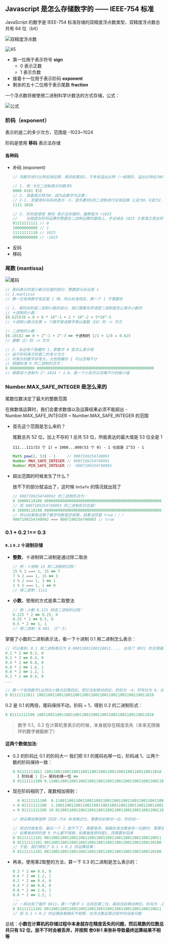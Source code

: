 
## Javascript 是怎么存储数字的 —— IEEE-754 标准

JavaScript 的数字是 IEEE-754 标准存储的双精度浮点数类型，双精度浮点数总共有 64 位（bit）

![双精度浮点数](https://s3.us-west-2.amazonaws.com/secure.notion-static.com/0fc2906c-5b56-4ac3-92da-d2f6880201f6/Untitled.png?X-Amz-Algorithm=AWS4-HMAC-SHA256&X-Amz-Content-Sha256=UNSIGNED-PAYLOAD&X-Amz-Credential=AKIAT73L2G45EIPT3X45%2F20220413%2Fus-west-2%2Fs3%2Faws4_request&X-Amz-Date=20220413T150502Z&X-Amz-Expires=86400&X-Amz-Signature=751109692079275660a408eaa1bba921ab723e57222facd4cab34a90a01720f8&X-Amz-SignedHeaders=host&response-content-disposition=filename%20%3D%22Untitled.png%22&x-id=GetObject)

![45](https://s3.us-west-2.amazonaws.com/secure.notion-static.com/b1fc8361-e5d6-44c7-828f-af130c34fc13/3f31167e5d425d4be3a546c470361248.png?X-Amz-Algorithm=AWS4-HMAC-SHA256&X-Amz-Content-Sha256=UNSIGNED-PAYLOAD&X-Amz-Credential=AKIAT73L2G45EIPT3X45%2F20220413%2Fus-west-2%2Fs3%2Faws4_request&X-Amz-Date=20220413T152525Z&X-Amz-Expires=86400&X-Amz-Signature=98d90289b8e01ad88f0f4edf584bcc989d5e834665584c3c44d3b0039185d023&X-Amz-SignedHeaders=host&response-content-disposition=filename%20%3D%223f31167e5d425d4be3a546c470361248.png%22&x-id=GetObject)

- 第一位用于表示符号 **sign** 
  + 0 表示正数
  + 1 表示负数
- 接着十一位用于表示阶码 **exponent**
- 剩余的五十二位用于表示尾数 **fraction**

一个浮点数将被使用二进制科学计数法的方式存储，公式：

![公式](https://s3.us-west-2.amazonaws.com/secure.notion-static.com/b1fc8361-e5d6-44c7-828f-af130c34fc13/3f31167e5d425d4be3a546c470361248.png?X-Amz-Algorithm=AWS4-HMAC-SHA256&X-Amz-Content-Sha256=UNSIGNED-PAYLOAD&X-Amz-Credential=AKIAT73L2G45EIPT3X45%2F20220413%2Fus-west-2%2Fs3%2Faws4_request&X-Amz-Date=20220413T152525Z&X-Amz-Expires=86400&X-Amz-Signature=98d90289b8e01ad88f0f4edf584bcc989d5e834665584c3c44d3b0039185d023&X-Amz-SignedHeaders=host&response-content-disposition=filename%20%3D%223f31167e5d425d4be3a546c470361248.png%22&x-id=GetObject)


### 阶码（exponent）

表示的是二的多少次方，范围是 -1023~1024

阶码是使用 **移码** 表示法存储

#### 各种码

- 补码 (exponent)
  ``` javascript
  // 将数字进行比特反相运算，再将结果加1，不考虑溢出比特（一般情形，溢出比特会为0），得到该数字的补码

  // 1. 例：8位二进制表示的数字5
  0000 0101 (5)
  // 2. 其最高比特为0，因为此数字为正数；
  // 2-1. 若要用补码系统表示 -5，首先要将5的二进制进行反相运算〔1变为0，0变为1 〕
  1111 1010

  // 3. 阶码是使用 移码 表示法存储的，偏移值为 +1023
  //    也就是在阶码运算时需要在二进制运算的基础上，手动减去 1023 才是真正表达的值
  01111111111 // 0
  10000000000 // 1
  11111111110 // 1023
  00000000000 // -1023
  ```
- 反码
- 移码

### 尾数 (mantissa)

  ![尾码](https://wikimedia.org/api/rest_v1/media/math/render/svg/45b5245fa64a99f69255fb29eee882430b6b30f7)

  ``` javascript
  // 尾码表示的是小数点后面的部分，整数部分永远是 1
  // 1.mantissa
  // 第一位有效数字肯定是 1 嘛。所以标准规定，第一个 1 不需要存

  // 1. 尾码存的是二进制小数的部分，我们需要先弄清楚二进制是怎么表示小数的
  // 十进制的小数：
  (0.625)10 = 0 + 6 * 10^-1 + 2 * 10^-2 + 5*10^-3
  // 十进制小数点后第 n 个数字是该数字乘以基数（10）的 -n 次方

  // 二进制的小数：
  (0.101)2 => 0 + 2^-1 + 2^-3 => 十进制的 1/2 + 1/8 = 0.625
  // 基数（2）的 -n 次方

  // 2. 永远有个隐藏的 1，那数字 0 是怎么表示呢
  // 由于阶码表示的是二的多少次方
  // 所表示的数字非常大，大到隐藏的 1 可以忽略不计
  // 根据标准 0 的二进制形式为：
  0 00000000000 0000000000000000000000000000000000000000000000000000
  // 换算成十进制为 2^-1024 * 1.0，是一个小到可以忽略不计的极小值
  ```

### Number.MAX_SAFE_INTEGER 是怎么来的

尾数位数决定了最大的整数范围

在做数值运算时，我们会要求数值以及运算结果必须不能超出 -Number.MAX_SAFE_INTEGER ~ Number.MAX_SAFE_INTEGER 的范围

- 首先这个范围是怎么来的？

  尾数总共 52 位，加上不存的 1 总共 53 位，所能表达的最大值是 53 位全是 1

  `111...111(53 个 1) = 1000...000(53 个 0) - 1 也就是 2^53 - 1`
  
  ``` javascript
  Math.pow(2, 53) - 1     // 9007199254740991
  Number.MAX_SAFE_INTEGER // 9007199254740991
  Number.MIN_SAFE_INTEGER // -9007199254740991
  ```
- 超出范围的时候发生了什么？
  
  放不下的部分就溢出了，这时候 `UnSafe` 的情况就出现了

  ``` javascript
  // 9007199254740992 的二进制形式为：
  0 10000110100 0000000000000000000000000000000000000000000000000000
  // 而 9007199254740993 的二进制形式也是!
  0 10000110100 0000000000000000000000000000000000000000000000000000
  // 所以如果拿这两个数字判断是否相等，结果当然是 true！！！
  9007199254740992 === 9007199254740993 // true
  ```


### 0.1 + 0.2 !== 0.3

#### `0.1` `0.2` 十进制存储

- **整数**，十进制转二进制是通过除二取余  
  ``` javascript
  // 例：十进制 15 转二进制的过程：
  15 % 2 === 1, 15 => 7
  7 % 2 === 1, 15 => 3
  3 % 2 === 1, 3 => 1
  1 % 2 === 1, 1 => 0
  // 得二进制：1111 
  ```
- **小数**，使用的方式是乘二取整法
  ``` javascript
  // 例：小数 0.125 转成二进制的过程：
  0.125 * 2 => 0.25, 0
  0.25 * 2 => 0.5, 0
  0.5 * 2 => 1, 1
  // 得二进制：0.001 （2^-3）
  ```

掌握了小数的二进制表示法，看一下十进制 0.1 用二进制怎么表示：

``` javascript
// 可以看到，0.1 用二进制表示为 0.00011001100110011...， 出现了 0011 的无限循环
0.1 * 2 => 0.2, 0
0.2 * 2 => 0.4, 0
0.4 * 2 => 0.8, 0
0.8 * 2 => 1.6, 1
0.6 * 2 => 1.2, 1
0.2 * 2 => 0.4, 0
...

// 第一个有效数字1出现在小数点后第四位，把它往前移动四位，阶码为 -4，符号位为 0，合在一起就得到 0.1 的二进制形式：
0 01111111011 1001100110011001100110011001100110011001100110011010
```

0.2 是 0.1 的两倍，尾码保持不动，阶码 + 1，得到 0.2 的二进制形式：

``` javascript
0 01111111100 1001100110011001100110011001100110011001100110011010
```

> 数字 0.1，0.2 在计算机里表示的时候，本身就存在精度丢失（本来无限循环的数字被截断了）

#### 这两个数做加法:

- 0.2 的阶码比 0.1 的阶码大一
我们把 0.1 的尾码右移一位，阶码减 1，让两个数的阶码保持一致：

  ``` javascript
  0 01111111011 1001100110011001100110011001100110011001100110011010
    [ 阶码减 1 ]|= 尾码右移一位 =>
  0 01111111100 0.1100110011001100110011001100110011001100110011001101
  ```

- 现在阶码相同了，尾数相加得到：

  ``` javascript
    0 01111111100  0.1100110011001100110011001100110011001100110011001101
  + 0 01111111100  1.1001100110011001100110011001100110011001100110011010
  = 0 01111111100 10.0110011001100110011001100110011001100110011001100111

  // 把运算结果按照 IEEE-754 标准格式化，需要向右移动一位，阶码加一

  // 但这时候发现，最后一个 1 放不下了，需要舍弃，根据标准当要舍弃一位数时，需要进行0舍1入
  // 如果被舍弃的是 0 什么都不用做，如果被舍弃的是1，则需要补回来
  0 01111111101 0011001100110011001100110011001100110011001100110011 1（1 多出，需要舍弃）
  0 01111111101 0011001100110011001100110011001100110011001100110100  （补 1）
  // 于是，我们得到了 0.1 + 0.2 的运算结果：
  0 01111111101 0011001100110011001100110011001100110011001100110100
  ```

- 再来，使用乘2取整的方法，算一下 0.3 的二进制是怎么表示的：

  ``` javascript
  0.3 * 2 => 0.6, 0
  0.6 * 2 => 1.2, 1
  0.2 * 2 => 0.4, 0
  0.4 * 2 => 0.8, 0
  0.8 * 2 => 1.6, 1
  0.6 * 2 => 1.2, 1
  ...
  // 一样出现了循环 0011，第一个数字 1 出现在第二位，尾码往前移动两位，阶码为 -2。所以 0.3 的二进制形式如下：
  0 01111111101 0011001100110011001100110011001100110011001100110011
  // 和 0.1 + 0.2 的运算结果确实不相等，在浮点数运算过程中的误差问题
  ```

总结：**小数在计算机的存储过程中本身就存在精度丢失的问题，然后尾数的位数总共只有 52 位，放不下时会被丢弃，并按照 舍0补1 来弥补导致最终运算结果不相等**